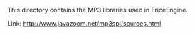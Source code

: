 This directory contains the MP3 libraries used in FriceEngine.


Link: http://www.javazoom.net/mp3spi/sources.html
